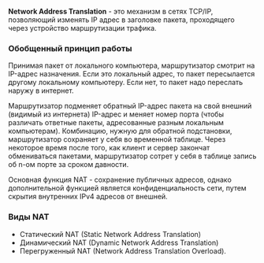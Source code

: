**Network Address Translation** - это механизм в сетях TCP/IP, позволяющий изменять IP адрес в заголовке пакета, проходящего через устройство маршрутизации трафика.

### Обобщенный принцип работы
Принимая пакет от локального компьютера, маршрутизатор смотрит на IP-адрес назначения. Если это локальный адрес, то пакет пересылается другому локальному компьютеру. Если нет, то пакет надо переслать наружу в интернет.  
  
Маршрутизатор подменяет обратный IP-адрес пакета на свой внешний (видимый из интернета) IP-адрес и меняет номер порта (чтобы различать ответные пакеты, адресованные разным локальным компьютерам). Комбинацию, нужную для обратной подстановки, маршрутизатор сохраняет у себя во временной таблице. Через некоторое время после того, как клиент и сервер закончат обмениваться пакетами, маршрутизатор сотрет у себя в таблице запись об n-ом порте за сроком давности.

Основная функция NAT - сохранение публичных адресов, однако дополнительной функцией является конфиденциальность сети, путем скрытия внутренних IPv4 адресов от внешней.

### Виды NAT
- Статический NAT (Static Network Address Translation)
- Динамический NAT (Dynamic Network Address Translation) 
- Перегруженный NAT (Network Address Translation Overload).
